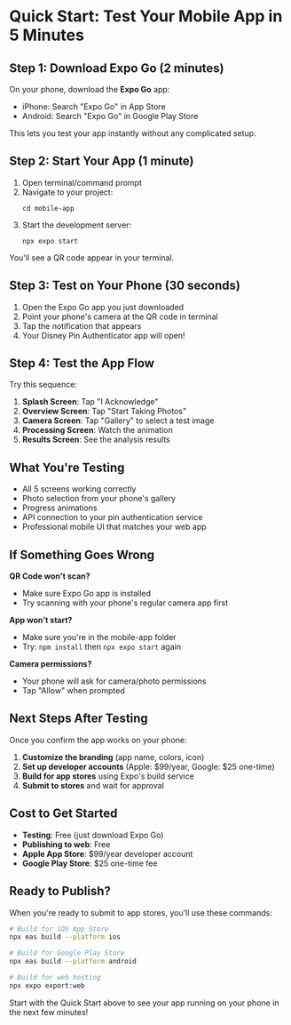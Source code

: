 # Quick Start: Test Your Mobile App in 5 Minutes

## Step 1: Download Expo Go (2 minutes)

On your phone, download the **Expo Go** app:
- iPhone: Search "Expo Go" in App Store
- Android: Search "Expo Go" in Google Play Store

This lets you test your app instantly without any complicated setup.

## Step 2: Start Your App (1 minute)

1. Open terminal/command prompt
2. Navigate to your project:
   ```
   cd mobile-app
   ```
3. Start the development server:
   ```
   npx expo start
   ```

You'll see a QR code appear in your terminal.

## Step 3: Test on Your Phone (30 seconds)

1. Open the Expo Go app you just downloaded
2. Point your phone's camera at the QR code in terminal
3. Tap the notification that appears
4. Your Disney Pin Authenticator app will open!

## Step 4: Test the App Flow

Try this sequence:
1. **Splash Screen**: Tap "I Acknowledge"
2. **Overview Screen**: Tap "Start Taking Photos"
3. **Camera Screen**: Tap "Gallery" to select a test image
4. **Processing Screen**: Watch the animation
5. **Results Screen**: See the analysis results

## What You're Testing

- All 5 screens working correctly
- Photo selection from your phone's gallery
- Progress animations
- API connection to your pin authentication service
- Professional mobile UI that matches your web app

## If Something Goes Wrong

**QR Code won't scan?**
- Make sure Expo Go app is installed
- Try scanning with your phone's regular camera app first

**App won't start?**
- Make sure you're in the mobile-app folder
- Try: `npm install` then `npx expo start` again

**Camera permissions?**
- Your phone will ask for camera/photo permissions
- Tap "Allow" when prompted

## Next Steps After Testing

Once you confirm the app works on your phone:

1. **Customize the branding** (app name, colors, icon)
2. **Set up developer accounts** (Apple: $99/year, Google: $25 one-time)
3. **Build for app stores** using Expo's build service
4. **Submit to stores** and wait for approval

## Cost to Get Started

- **Testing**: Free (just download Expo Go)
- **Publishing to web**: Free
- **Apple App Store**: $99/year developer account
- **Google Play Store**: $25 one-time fee

## Ready to Publish?

When you're ready to submit to app stores, you'll use these commands:

```bash
# Build for iOS App Store
npx eas build --platform ios

# Build for Google Play Store  
npx eas build --platform android

# Build for web hosting
npx expo export:web
```

Start with the Quick Start above to see your app running on your phone in the next few minutes!